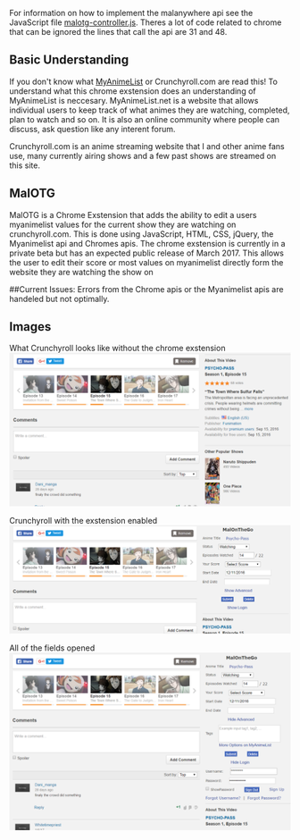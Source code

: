 For information on how to implement the malanywhere api see the JavaScript file [malotg-controller.js](https://github.com/WanderingBrooks/MalOnTheGo/blob/master/JavaScript/malotg-controller.js). Theres a lot of code related to chrome that can be ignored the lines that call the api are 31 and 48. 

## Basic Understanding
If you don't know what [MyAnimeList](https://myanimelist.net/) or Crunchyroll.com are read this!
  To understand what this chrome exstension does an understanding of MyAnimeList is neccesary. MyAnimeList.net is a website that allows individual users to keep track of what animes they are watching, completed, plan to watch and so on. It is also an online community where people can discuss, ask question like any interent forum. 
  
Crunchyroll.com is an anime streaming website that I and other anime fans use, many currently airing shows and a few past shows are streamed on this site.

## MalOTG
MalOTG is a Chrome Exstension that adds the ability to edit a users myanimelist values for the current show they are watching on crunchyroll.com. This is done using JavaScript, HTML, CSS, jQuery, the Myanimelist api and Chromes apis. The chrome exstension is currently in a private beta but has an expected public release of March 2017. This allows the user to edit their score or most values on myanimelist directly form the website they are watching the show on 

##Current Issues:
  Errors from the Chrome apis or the Myanimelist apis are handeled but not optimally.
  
  
## Images 

What Crunchyroll looks like without the chrome exstension
![No Fields](https://github.com/WanderingBrooks/MalOnTheGo/blob/master/images/without.PNG)

Crunchyroll with the exstension enabled
![Some Fields](https://github.com/WanderingBrooks/MalOnTheGo/blob/master/images/with.PNG)

All of the fields opened
![All Fields](https://github.com/WanderingBrooks/MalOnTheGo/blob/master/images/withAllFields.PNG)




